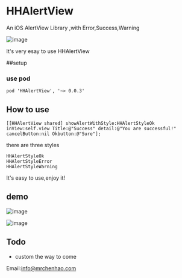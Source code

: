# HHAlertView
An iOS AlertView Library ,with Error,Success,Warning 

 ![image](https://raw.githubusercontent.com/mrchenhao/HHAlertView/master/gif/error.gif)
 
 It's very esay to use HHAlertView

##setup

### use pod

 ```
 pod 'HHAlertView', '~> 0.0.3'
 
 ```
 
## How to use
 
 ```
 [[HHAlertView shared] showAlertWithStyle:HHAlertStyleOk inView:self.view Title:@"Success" detail:@"You are successful!" cancelButton:nil Okbutton:@"Sure"];
 
 ```
 
 there are three styles
 
 ```
 HHAlertStyleOk
 HHAlertStyleError
 HHAlertStyleWarning
 ```
 
It's easy to use,enjoy it!
 
## demo
 
 ![image](https://raw.githubusercontent.com/mrchenhao/HHAlertView/master/gif/success.gif)
 
 ![image](https://raw.githubusercontent.com/mrchenhao/HHAlertView/master/gif/wraing.gif)
 
 
## Todo

* custom the way to come 
 
Email:info@mrchenhao.com
